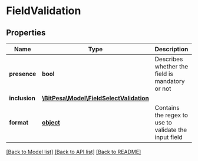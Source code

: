 # FieldValidation

## Properties
Name | Type | Description | Notes
------------ | ------------- | ------------- | -------------
**presence** | **bool** | Describes whether the field is mandatory or not | [optional] 
**inclusion** | [**\BitPesa\Model\FieldSelectValidation**](FieldSelectValidation.md) |  | [optional] 
**format** | [**object**](.md) | Contains the regex to use to validate the input field | [optional] 

[[Back to Model list]](../README.md#documentation-for-models) [[Back to API list]](../README.md#documentation-for-api-endpoints) [[Back to README]](../README.md)


